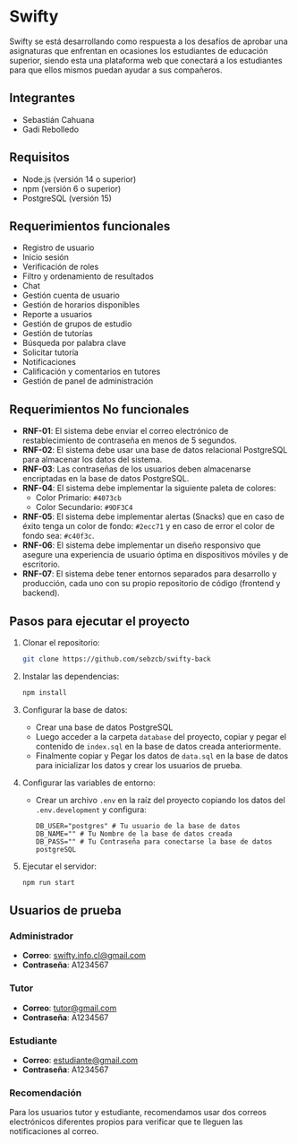 # Swifty

Swifty se está desarrollando como respuesta a los desafíos de aprobar una asignaturas que enfrentan en ocasiones los estudiantes de educación superior, siendo esta una plataforma web que conectará a los estudiantes para que ellos mismos puedan ayudar a sus compañeros.

## Integrantes

- Sebastián Cahuana
- Gadi Rebolledo

## Requisitos

- Node.js (versión 14 o superior)
- npm (versión 6 o superior)
- PostgreSQL (versión 15)

## Requerimientos funcionales

- Registro de usuario
- Inicio sesión
- Verificación de roles
- Filtro y ordenamiento de resultados
- Chat
- Gestión cuenta de usuario
- Gestión de horarios disponibles
- Reporte a usuarios
- Gestión de grupos de estudio
- Gestión de tutorías
- Búsqueda por palabra clave
- Solicitar tutoría
- Notificaciones
- Calificación y comentarios en tutores
- Gestión de panel de administración

## Requerimientos No funcionales

- **RNF-01**: El sistema debe enviar el correo electrónico de restablecimiento de contraseña en menos de 5 segundos.
- **RNF-02**: El sistema debe usar una base de datos relacional PostgreSQL para almacenar los datos del sistema.
- **RNF-03**: Las contraseñas de los usuarios deben almacenarse encriptadas en la base de datos PostgreSQL.
- **RNF-04**: El sistema debe implementar la siguiente paleta de colores:
  - Color Primario: `#4073cb`
  - Color Secundario: `#9DF3C4`
- **RNF-05**: El sistema debe implementar alertas (Snacks) que en caso de éxito tenga un color de fondo: `#2ecc71` y en caso de error el color de fondo sea: `#c40f3c`.
- **RNF-06**: El sistema debe implementar un diseño responsivo que asegure una experiencia de usuario óptima en dispositivos móviles y de escritorio.
- **RNF-07**: El sistema debe tener entornos separados para desarrollo y producción, cada uno con su propio repositorio de código (frontend y backend).

## Pasos para ejecutar el proyecto

1. Clonar el repositorio:
    ```bash
    git clone https://github.com/sebzcb/swifty-back
    ```

2. Instalar las dependencias:
    ```bash
    npm install
    ```

3. Configurar la base de datos:
    - Crear una base de datos PostgreSQL
    - Luego acceder a la carpeta `database` del proyecto, copiar y pegar el contenido de `index.sql` en la base de datos creada anteriormente.
    - Finalmente copiar y Pegar los datos de `data.sql` en la base de datos para inicializar los datos y crear los usuarios de prueba.

4. Configurar las variables de entorno:
    - Crear un archivo `.env` en la raíz del proyecto copiando los datos del `.env.development` y configura:
        ```env
        DB_USER="postgres" # Tu usuario de la base de datos
        DB_NAME="" # Tu Nombre de la base de datos creada
        DB_PASS="" # Tu Contraseña para conectarse la base de datos postgreSQL
        ```
5. Ejecutar el servidor:
    ```bash
    npm run start
    ```

## Usuarios de prueba

### Administrador
- **Correo**: swifty.info.cl@gmail.com
- **Contraseña**: A1234567

### Tutor
- **Correo**: tutor@gmail.com
- **Contraseña**: A1234567

### Estudiante
- **Correo**: estudiante@gmail.com
- **Contraseña**: A1234567

### Recomendación
Para los usuarios tutor y estudiante, recomendamos usar dos correos electrónicos diferentes propios para verificar que te lleguen las notificaciones al correo.